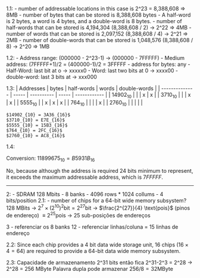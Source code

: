 1.1:
    - number of addressable locations in this case is 2^23 = 8,388,608 => 8MB
    - number of bytes that can be stored is 8,388,608 bytes
    - A half-word is 2 bytes, a word is 4 bytes, and a double-word is 8 bytes.
    - number of half-words that can be stored is 4,194,304 (8,388,608 / 2) -> 2^22 => 4MB
    - number of words that can be stored is 2,097,152 (8,388,608 / 4) -> 2^21 => 2MB
    - number of double-words that can be stored is 1,048,576 (8,388,608 / 8) -> 2^20 => 1MB

1.2:
    - Address range: (000000 - 2^23-1) -> (000000 - 7FFFFF)
    - Medium address: (7FFFFF+1)/2 = (400000-1)/2 = 3FFFFF
    - address for bytes: any
    - Half-Word: last bit at o -> xxxxx0
    - Word: last two bits at 0 -> xxxx00
    - double-word: last 3 bits at -> xxx000

1.3:
    | Addresses      | bytes | half-words | words | double-words |
    | -------------- | ----- | ---------- | ----- | ------------ |
    | $14902_{10}$ |       |            | x     | x            |
    | $3710_{10}$  |       |            | x     | x            |
    | $5555_{10}$  |       | x          | x     | x            |
    | $764_{10}$   |       |            |       | x            |
    | $2760_{10}$  |       |            |       |              |

    $14902_{10} = 3A36_{16}$
    $3710_{10} = E7E_{16}$
    $5555_{10} = 15B3_{16}$
    $764_{10} = 2FC_{16}$
    $2760_{10} = AC8_{16}$

1.4:

Conversion: $11899675_{10} = B5931B_{16}$

No, because although the address is required 24 bits minimum to represent, it exceeds the maximum addressable address, which is $7FFFFF$.

----

2:
    - SDRAM 128 Mbits
    - 8 banks
    - 4096 rows * 1024 collums
    - 4 bits/position
2.1:
    - number of chips for a 64-bit wide memory subsystem?
128 MBits -> $2^7 \times (2^{10})^2 \text{bit} = 2^{27} \text{bit}$ 
        -> $\frac{2^{27}}{4} \text{pois}$ (pinos de endereço) $\equiv 2^{25} \text{pois}$
            -> $25$ sub-posições de endereços

3 - referenciar os 8 banks
12 - referenciar linhas/coluna
= 15 linhas de endereço

2.2:
Since each chip provides a 4 bit data wide storage unit, 16 chips ($16 \times 4 = 64$) are required to provide a 64-bit data wide memory subsystem.

2.3:
Capacidade de armazenamento 2^31 bits então fica 2^31-2^3 = 2^28
    -> 2^28 = 256 MByte
Palavra dupla pode armazenar $256/8 = 32 \text{MByte}$